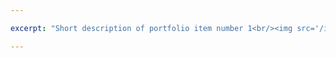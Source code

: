 ```yaml
---

excerpt: "Short description of portfolio item number 1<br/><img src='/images/500x300.png'>"

---
```


